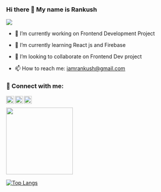 ### Hi there 👋 My name is Rankush

![](https://komarev.com/ghpvc/?username=iRankush&color=blueviolet)



- 🔭 I’m currently working on Frontend Development Project
- 🌱 I’m currently learning React js and Firebase
- 👯 I’m looking to collaborate on Frontend Dev project

- 📫 How to reach me: iamrankush@gmail.com
### 🤝 Connect with me:

<a href="https://www.linkedin.com/in/rankush-280430200/"><img align="left" src="https://raw.githubusercontent.com/iRankush/main/images/linkedin.svg" alt="Rankush | LinkedIn" width="21px"/></a>
<a href="https://instagram.com/yushi.95"><img align="left" src="https://raw.githubusercontent.com/yushi1007/yushi1007/main/images/instagram.svg" alt="Yu Shi | Instagram" width="21px"/></a>
<a href="https://www.upwork.com/freelancers/~01627a96390bdd6cdc"><img align="left" src="https://raw.githubusercontent.com/rankush-280430200/rankush-280430200/main/images/upwork.svg" alt="Rankush | Upwork" width="21px"/></a>
</br>

<img height="180em" src="https://github-readme-stats.vercel.app/api?username=iRankush&show_icons=true&hide_border=true&&count_private=true&include_all_commits=true" />


[![Top Langs](https://github-readme-stats.vercel.app/api/top-langs/?username=iRankush&langs_count=8)](https://github.com/iRankush/github-readme-stats)



